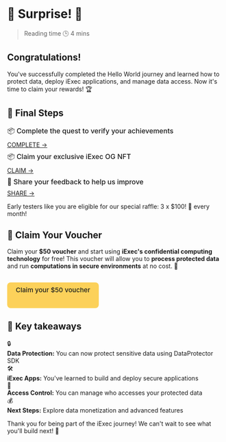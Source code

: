 # 🎉 Surprise! 🎉

> Reading time 🕒 4 mins

<div class="hero">
  <div class="hero-content">
    <h2>Congratulations!</h2>
    <p>You've successfully completed the Hello World journey and learned how to protect data, deploy iExec applications, and manage data access. Now it's time to claim your rewards! 🏆</p>
  </div>
</div>

## 🏁 Final Steps

<div class="requirements-list">
  <div class="requirement-item">
    <div class="req-title-suprise">📦 Complete the quest to verify your achievements</div>
    <a target="_blank" href="https://nodejs.org/en/">COMPLETE →</a>
  </div>

  <div class="requirement-item">
    <div class="req-title-suprise">📦 Claim your exclusive iExec OG NFT</div>
    <a target="_blank" href="https://www.npmjs.com/get-npm">CLAIM →</a>
  </div>
  
  <div class="requirement-item">
    <div class="req-title-suprise">🐳 Share your feedback to help us improve</div>
    <a target="_blank" href="https://hub.docker.com/">SHARE →</a>
  </div>
</div>

<div class="solution-note">
  <p>Early testers like you are eligible for our special <span class="highlight">raffle: 3 x $100! 🎁 every month!</span></p>
</div>

## 🎁 Claim Your Voucher

<div >
  <p>Claim your <b>$50 voucher</b> and start using <b>iExec's confidential computing technology</b> for free! This voucher will allow you to <b>process protected data</b> and run <b>computations in secure environments</b> at no cost. 🎁</p>
</div>

<div class="button-group-voucher">
  <a href="https://app.galxe.com/quest/fArdRcqqbivyjCJ9u7nPt8/GCZfUtkAer" class="yellow-button" target="_blank">
    Claim your $50 voucher
  </a>

</div>

## 🎯 Key takeaways

<div class="key-takeaways">
  <div class="takeaway-item">
    <span class="takeaway-icon">🔒</span>
    <div class="takeaway-content">
      <strong>Data Protection:</strong> You can now protect sensitive data using DataProtector SDK
    </div>
  </div>
  <div class="takeaway-item">
    <span class="takeaway-icon">🛠️</span>
    <div class="takeaway-content">
      <strong>iExec Apps:</strong> You've learned to build and deploy secure applications
    </div>
  </div>
  <div class="takeaway-item">
    <span class="takeaway-icon">🔐</span>
    <div class="takeaway-content">
      <strong>Access Control:</strong> You can manage who accesses your protected data
    </div>
  </div>
  <div class="takeaway-item">
    <span class="takeaway-icon">💰</span>
    <div class="takeaway-content">
      <strong>Next Steps:</strong> Explore data monetization and advanced features
    </div>
  </div>
</div>

<div class="help-note">
  <p>Thank you for being part of the iExec journey! We can't wait to see what you'll build next! 🚀</p>
</div>

<style>

.req-title-suprise {
  flex: 1;
  font-size: 1rem;
  margin: 0.5rem 0;
  font-weight: 450;
  color: var(--vp-c-text-1);
}

.yellow-button {
    height: 2.75rem;
    padding: 0.5rem 1.25rem;
    font-size: 0.95rem;
    font-weight: 500;
    border-radius: 8px;
    background: #fcd15a;
    color: #1e1e1e !important;
    border: none !important;
    text-decoration: none !important;
    cursor: pointer;
    transition: all 0.2s ease;
}

.yellow-button:hover {
  background-color: #FFA500;
  transform: scale(1.05);
}

.button-group {
  display: flex;
  gap: 20px;
  justify-content: center;
  margin: 30px 0;
}

.button-group-voucher {
  display: flex;
  gap: 20px;
  justify-content: left;
  margin: 30px 0;
}
</style>
